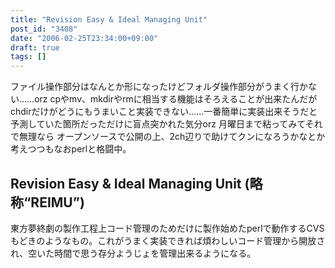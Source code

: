 ```yaml
---
title: "Revision Easy & Ideal Managing Unit"
post_id: "3408"
date: "2006-02-25T23:34:00+09:00"
draft: true
tags: []
---
```



ファイル操作部分はなんとか形になったけどフォルダ操作部分がうまく行かない……orz cpやmv、mkdirやrmに相当する機能はそろえることが出来たんだがchdirだけがどうにもうまいこと実装できない……一番簡単に実装出来そうだと予測していた箇所だっただけに盲点突かれた気分orz 月曜日まで粘ってみてそれで無理なら オープンソースで公開の上、2ch辺りで助けてクンになろうかなとか考えつつもなおperlと格闘中。
## Revision Easy & Ideal Managing Unit (略称“REIMU”)
東方夢終劇の製作工程上コード管理のためだけに製作始めたperlで動作するCVSもどきのようなもの。これがうまく実装できれば煩わしいコード管理から開放され、空いた時間で思う存分ようじょを管理出来るようになる。
